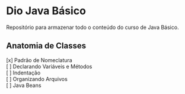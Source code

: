 # Dio Java Básico

Repositório para armazenar todo o conteúdo do curso de Java Básico.

## Anatomia de Classes

[x] Padrão de Nomeclatura  
[ ] Declarando Variáveis e Métodos  
[ ] Indentação  
[ ] Organizando Arquivos  
[ ] Java Beans